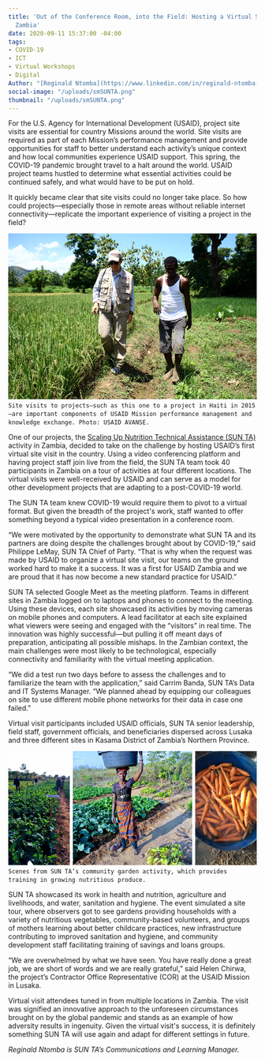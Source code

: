 ```yaml
---
title: 'Out of the Conference Room, into the Field: Hosting a Virtual Site Visit in
  Zambia'
date: 2020-09-11 15:37:00 -04:00
tags:
- COVID-19
- ICT
- Virtual Workshops
- Digital
Author: "[Reginald Ntomba](https://www.linkedin.com/in/reginald-ntomba-621a9b130/?originalSubdomain=zm)"
social-image: "/uploads/smSUNTA.png"
thumbnail: "/uploads/smSUNTA.png"
---
```


For the U.S. Agency for International Development (USAID), project site visits are essential for country Missions around the world. Site visits are required as part of each Mission’s performance management and provide opportunities for staff to better understand each activity’s unique context and how local communities experience USAID support. This spring, the COVID-19 pandemic brought travel to a halt around the world. USAID project teams hustled to determine what essential activities could be continued safely, and what would have to be put on hold.

It quickly became clear that site visits could no longer take place. So how could projects—especially those in remote areas without reliable internet connectivity—replicate the important experience of visiting a project in the field?

<!--more-->

![zambia.JPG](/uploads/zambia.JPG)`Site visits to projects—such as this one to a project in Haiti in 2015—are important components of USAID Mission performance management and knowledge exchange. Photo: USAID AVANSE.`

One of our projects, the [Scaling Up Nutrition Technical Assistance (SUN TA)](https://www.dai.com/our-work/projects/zambia-scaling-up-nutrition-technical-assistance-zambia-sun-ta) activity in Zambia, decided to take on the challenge by hosting USAID’s first virtual site visit in the country. Using a video conferencing platform and having project staff join live from the field, the SUN TA team took 40 participants in Zambia on a tour of activities at four different locations. The virtual visits were well-received by USAID and can serve as a model for other development projects that are adapting to a post-COVID-19 world.

The SUN TA team knew COVID-19 would require them to pivot to a virtual format. But given the breadth of the project's work, staff wanted to offer something beyond a typical video presentation in a conference room.

“We were motivated by the opportunity to demonstrate what SUN TA and its partners are doing despite the challenges brought about by COVID-19,” said Philippe LeMay, SUN TA Chief of Party. “That is why when the request was made by USAID to organize a virtual site visit, our teams on the ground worked hard to make it a success. It was a first for USAID Zambia and we are proud that it has now become a new standard practice for USAID.”

SUN TA selected Google Meet as the meeting platform. Teams in different sites in Zambia logged on to laptops and phones to connect to the meeting. Using these devices, each site showcased its activities by moving cameras on mobile phones and computers. A lead facilitator at each site explained what viewers were seeing and engaged with the “visitors” in real time. The innovation was highly successful—but pulling it off meant days of preparation, anticipating all possible mishaps. In the Zambian context, the main challenges were most likely to be technological, especially connectivity and familiarity with the virtual meeting application.

“We did a test run two days before to assess the challenges and to familiarize the team with the application,” said Carrim Banda, SUN TA’s Data and IT Systems Manager. “We planned ahead by equipping our colleagues on site to use different mobile phone networks for their data in case one failed.”

Virtual visit participants included USAID officials, SUN TA senior leadership, field staff, government officials, and beneficiaries dispersed across Lusaka and three different sites in Kasama District of Zambia’s Northern Province.

![SUNTA1.png](/uploads/SUNTA1.png)`Scenes from SUN TA’s community garden activity, which provides training in growing nutritious produce.`

SUN TA showcased its work in health and nutrition, agriculture and livelihoods, and water, sanitation and hygiene. The event simulated a site tour, where observers got to see gardens providing households with a variety of nutritious vegetables, community-based volunteers, and groups of mothers learning about better childcare practices, new infrastructure contributing to improved sanitation and hygiene, and community development staff facilitating training of savings and loans groups.

“We are overwhelmed by what we have seen. You have really done a great job, we are short of words and we are really grateful,” said Helen Chirwa, the project’s Contractor Office Representative (COR) at the USAID Mission in Lusaka.

Virtual visit attendees tuned in from multiple locations in Zambia.
The visit was signified an innovative approach to the unforeseen circumstances brought on by the global pandemic and stands as an example of how adversity results in ingenuity. Given the virtual visit's success, it is definitely something SUN TA will use again and adapt for different settings in future.

*Reginald Ntomba is SUN TA’s Communications and Learning Manager.*